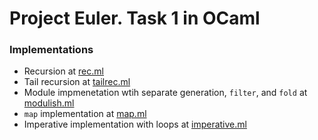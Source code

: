 # Project Euler. Task 1 in OCaml

### Implementations
- Recursion at [rec.ml](./lib/rec.ml)
- Tail recursion at [tailrec.ml](./lib/tailrec.ml)
- Module impmenetation wtih separate generation, `filter`, and `fold` at [modulish.ml](./lib/modulish.ml])
- `map` implementation at [map.ml](./lib/map.ml)
- Imperative implementation with loops at [imperative.ml](./lib/imperative.ml)
